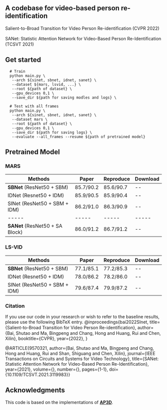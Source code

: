 ## A codebase for video-based person re-identification

Salient-to-Broad Transition for Video Person Re-identiﬁcation (CVPR 2022)

SANet: Statistic Attention Network for Video-Based Person Re-Identiﬁcation (TCSVT 2021)

## Get started

```Shell
  # Train
  python main.py \
   --arch ${sinet, sbnet, idnet, sanet} \
   --dataset ${mars, lsvid, ...} \
   --root ${path of dataset} \
   --gpu_devices 0,1 \
   --save_dir ${path for saving modles and logs} \
  
  # Test with all frames
  python main.py \
   --arch ${sinet, sbnet, idnet, sanet} \
   --dataset mars \
   --root ${path of dataset} \
   --gpu_devices 0,1 \
   --save_dir ${path for saving logs} \
   --evaluate --all_frames --resume ${path of pretrained model}
  ```
  

## Pretrained Model

### MARS
|     Methods                   | Paper | Reproduce | Download |
|----- | -----| ----- | -----| 
| **SBNet** (ResNet50 + SBM)        | 85.7/90.2 | 85.6/90.7 | -- | 
| IDNet (Resnet50 + IDM)        | 85.9/90.5 | 85.9/90.4 | -- |
| SINet (ResNet50 + SBM + IDM)  | 86.2/91.0 | 86.3/90.9 | -- | 
|----- | -----| ----- | -----| 
| **SANet** (ResNet50 + SA Block) | 86.0/91.2 | 86.7/91.2 | -- | 


### LS-VID

|     Methods                   | Paper | Reproduce | Download |
|----- | -----| ----- | -----| 
| **SBNet** (ResNet50 + SBM)        | 77.1/85.1 | 77.2/85.3 | -- | 
| IDNet (Resnet50 + IDM)        | 78.0/86.2 | 78.2/86.0 | -- |
| SINet (ResNet50 + SBM + IDM)  | 79.6/87.4 | 79.9/87.2 | -- | 

### Citation

If you use our code in your research or wish to refer to the baseline results, please use the following BibTeX entry.
@inproceedings{bai2022SInet,
    title={Salient-to-Broad Transition for Video Person Re-identiﬁcation},
    author={Bai, Shutao and Ma, Bingpeng and Chang, Hong and Huang, Rui and Chen, Xilin},
    booktitle={CVPR},
    year={2022},
}

@ARTICLE{9570321,
  author={Bai, Shutao and Ma, Bingpeng and Chang, Hong and Huang, Rui and Shan, Shiguang and Chen, Xilin},
  journal={IEEE Transactions on Circuits and Systems for Video Technology}, 
  title={SANet: Statistic Attention Network for Video-Based Person Re-Identification}, 
  year={2021},
  volume={},
  number={},
  pages={1-1},
  doi={10.1109/TCSVT.2021.3119983}}


## Acknowledgments

This code is based on the implementations of [**AP3D**](https://github.com/guxinqian/AP3D).
